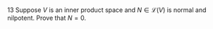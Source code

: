 13 Suppose $V$ is an inner product space and $N \in \mathcal{L}(V)$ is normal and nilpotent. Prove that $N=0$.
